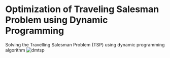 # Optimization of Traveling Salesman Problem using Dynamic Programming
Solving the Travelling Salesman Problem (TSP)  using dynamic programming algorithm
![dmtsp](https://user-images.githubusercontent.com/26718572/30307368-4f978cc0-979b-11e7-9501-5c7b2dd7ddd5.png)
